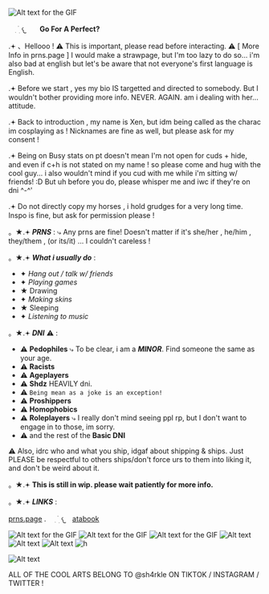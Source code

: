 ![Alt text for the GIF](https://ik.imagekit.io/22tifjcqh/output-onlinegiftools.gif)

⠀ ִ  ࣪   ׅ  𐔌ㅤ **Go For A Perfect?**

.𖥔 、Hellooo ! ⚠︎ This is important, please read before interacting. ⚠︎ [ More Info in prns.page ]
I would make a strawpage, but I'm too lazy to do so... i'm also bad at english but let's be aware that not everyone's first language is English.

.𖥔 Before we start , yes my bio IS targetted and directed to somebody. But I wouldn't bother providing more info. NEVER. AGAIN. am i dealing with her... attitude.

.𖥔 Back to introduction , my name is Xen, but idm being called as the charac im cosplaying as ! Nicknames are fine as well, but please ask for my consent !

.𖥔 Being on Busy stats on pt doesn't mean I'm not open for cuds + hide, and even if c+h is not stated on my name ! so please come and hug with the cool guy... i also wouldn't mind if you cud with me while i'm sitting w/ friends! :D But uh before you do, please whisper me and iwc if they're on dni ^-^'

.𖥔 Do not directly copy my horses , i hold grudges for a very long time. Inspo is fine, but ask for permission please !

。★.𖥔 *__PRNS__* :
⤷
Any prns are fine! Doesn't matter if it's she/her , he/him , they/them , (or its/it) ... I couldn't careless !

。★.𖥔 *__What i usually do__* :
- ✦ *Hang out / talk w/ friends*
- ✦ *Playing games*
- ★ Drawing
- ✦ *Making skins*
- ★ Sleeping
- ✦ *Listening to music*

。★.𖥔 ***DNI*** ⚠︎ :
- ⚠︎ **Pedophiles** ⤷ To be clear, i am a ***MINOR***. Find someone the same as your age.
- ⚠︎ **Racists**
- ⚠︎ **Ageplayers**
- ⚠︎ **Shdz** HEAVILY dni.
- ⚠︎ `Being mean as a joke is an exception!`
- ⚠︎ **Proshippers**
- ⚠︎ **Homophobics**
- ⚠︎ **Roleplayers** ⤷ I really don't mind seeing ppl rp, but I don't want to engage in to those, im sorry.
- ⚠︎ and the rest of the **Basic DNI**

⚠︎ Also, idrc who and what you ship, idgaf about shipping & ships. Just PLEASE be respectful to others ships/don't force urs to them into liking it, and don't be weird about it.

。★.𖥔 **This is still in wip. please wait patiently for more info.**


。★.𖥔 *__LINKS__* :

[prns.page](https://en.pronouns.page/@Xe.mn0) . ⠀ ִ  ࣪   ׅ  𐔌ㅤ[atabook](https://d0zing.atabook.org/)

![Alt text for the GIF](https://ik.imagekit.io/22tifjcqh/vhk6nj.gif) ![Alt text for the GIF](https://ik.imagekit.io/22tifjcqh/6v2ges.gif) ![Alt text for the GIF](https://ik.imagekit.io/22tifjcqh/llgdmt.gif) ![Alt text](https://ik.imagekit.io/22tifjcqh/lovesick.webp) ![Alt text](https://ik.imagekit.io/22tifjcqh/cvju04.gif) ![Alt text](https://ik.imagekit.io/22tifjcqh/sxpn4n.gif) ![h](https://ik.imagekit.io/22tifjcqh/jxkkf5.gif)



![Alt text](https://ik.imagekit.io/22tifjcqh/Untitled256_20251018160342.png)




















ALL OF THE COOL ARTS BELONG TO @sh4rkle ON TIKTOK / INSTAGRAM / TWITTER !














